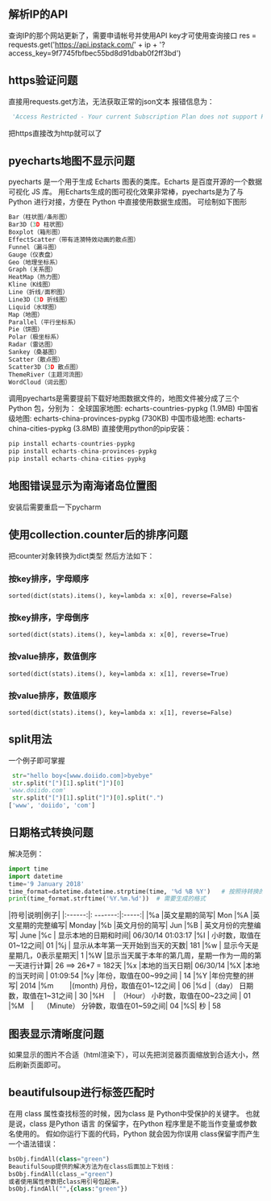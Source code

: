 ## 解析IP的API
查询IP的那个网站更新了，需要申请帐号并使用API key才可使用查询接口
res = requests.get('https://api.ipstack.com/' + ip + '?access_key=9f7745fbfbec55bd8d91dbab0f2ff3bd')

## https验证问题
直接用requests.get方法，无法获取正常的json文本
报错信息为：
``` python
 'Access Restricted - Your current Subscription Plan does not support HTTPS Encryption.'
```
 把https直接改为http就可以了

## pyecharts地图不显示问题
 pyecharts 是一个用于生成 Echarts 图表的类库。Echarts 是百度开源的一个数据可视化 JS 库。
 用Echarts生成的图可视化效果非常棒，pyecharts是为了与 Python 进行对接，方便在 Python 中直接使用数据生成图。
 可绘制如下图形
``` python
Bar（柱状图/条形图）
Bar3D（3D 柱状图）
Boxplot（箱形图）
EffectScatter（带有涟漪特效动画的散点图）
Funnel（漏斗图）
Gauge（仪表盘）
Geo（地理坐标系）
Graph（关系图）
HeatMap（热力图）
Kline（K线图）
Line（折线/面积图）
Line3D（3D 折线图）
Liquid（水球图）
Map（地图）
Parallel（平行坐标系）
Pie（饼图）
Polar（极坐标系）
Radar（雷达图）
Sankey（桑基图）
Scatter（散点图）
Scatter3D（3D 散点图）
ThemeRiver（主题河流图）
WordCloud（词云图）
```

 调用pyecharts是需要提前下载好地图数据文件的，地图文件被分成了三个 Python 包，分别为：
全球国家地图: echarts-countries-pypkg (1.9MB)
中国省级地图: echarts-china-provinces-pypkg (730KB)
中国市级地图: echarts-china-cities-pypkg (3.8MB)
直接使用python的pip安装：

``` python
pip install echarts-countries-pypkg
pip install echarts-china-provinces-pypkg
pip install echarts-china-cities-pypkg
```

## 地图错误显示为南海诸岛位置图
安装后需要重启一下pycharm

## 使用collection.counter后的排序问题
把counter对象转换为dict类型
然后方法如下：
### 按key排序，字母顺序
    sorted(dict(stats).items(), key=lambda x: x[0], reverse=False)
### 按key排序，字母倒序
    sorted(dict(stats).items(), key=lambda x: x[0], reverse=True)
### 按value排序，数值倒序
    sorted(dict(stats).items(), key=lambda x: x[1], reverse=True)
### 按value排序，数值顺序
    sorted(dict(stats).items(), key=lambda x: x[1], reverse=False)

## split用法
一个例子即可掌握
``` python
 str="hello boy<[www.doiido.com]>byebye"
 str.split("[")[1].split("]")[0]
'www.doiido.com'
 str.split("[")[1].split("]")[0].split(".")
['www', 'doiido', 'com']
```

## 日期格式转换问题
解决范例：
``` python
import time
import datetime
time='9 January 2018'
time_format=datetime.datetime.strptime(time, '%d %B %Y')   # 按照待转换的格式匹配
print(time_format.strftime('%Y.%m.%d'))  # 需要生成的格式
```

|符号|说明|例子|
|:------:|: -------:|:-----:|
|%a	 |英文星期的简写| 	Mon
|%A	 |英文星期的完整编写| 	Monday
|%b	 |英文月份的简写| 	Jun
|%B	| 英文月份的完整编写| 	June
|%c	| 显示本地的日期和时间| 	06/30/14 01:03:17
|%I	| 小时数，取值在01~12之间| 	01
|%j	| 显示从本年第一天开始到当天的天数| 	181
|%w  |  显示今天是星期几，0表示星期天| 	1
|%W	 |显示当天属于本年的第几周，星期一作为一周的第一天进行计算| 	26  ==> 26*7 = 182天
|%x	 |本地的当天日期| 	06/30/14
|%X	 |本地的当天时间	| 01:09:54
|%y	 |年份，取值在00~99之间	| 14
|%Y	|年份完整的拼写| 	2014
|%m　　 |(month)	月份，取值在01~12之间	| 06
|%d    |（day）	日期数，取值在1~31之间 | 	30
|%H 　|　（Hour） 	小时数，取值在00~23之间	| 01
|%M　|　 （Minute）	分钟数，取值在01~59之间| 	04
|%S|	秒	| 58

## 图表显示清晰度问题
如果显示的图片不合适（html渲染下），可以先把浏览器页面缩放到合适大小，然后刷新页面即可。

## beautifulsoup进行标签匹配时
在用 class 属性查找标签的时候，因为class 是 Python中受保护的关键字。
也就是说，class 是Python 语言 的保留字，在Python 程序里是不能当作变量或参数名使用的。
假如你运行下面的代码，Python 就会因为你误用 class保留字而产生一个语法错误：
``` python
bsObj.findAll(class="green")
BeautifulSoup提供的解决方法为在class后面加上下划线：
bsObj.findAll(class_="green")
或者使用属性参数把class用引号包起来。
bsObj.findAll("",{class:"green"})
```





